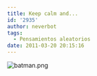 ```yaml
---
title: Keep calm and...
id: '2935'
author: neverbot
tags:
  - Pensamientos aleatorios
date: 2011-03-20 20:15:16
---
```


![batman.png](./batman.png)